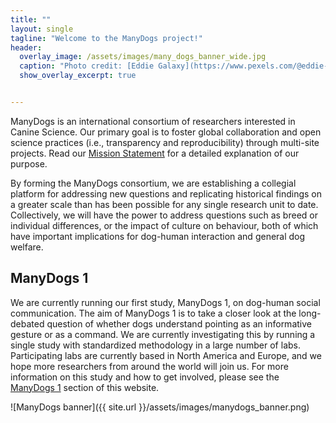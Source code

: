 ```yaml
---
title: ""
layout: single
tagline: "Welcome to the ManyDogs project!"
header:
  overlay_image: /assets/images/many_dogs_banner_wide.jpg
  caption: "Photo credit: [Eddie Galaxy](https://www.pexels.com/@eddie-galaxy-727497?utm_content=attributionCopyText&utm_medium=referral&utm_source=pexels)"
  show_overlay_excerpt: true


---
```



ManyDogs is an international consortium of researchers interested in Canine Science. Our primary goal is to foster global collaboration and open science practices (i.e., transparency and reproducibility) through multi-site projects. Read our [Mission Statement](https://docs.google.com/document/d/1iuYElQSssoOMVC3nu7BLrFZovoM0TIEqmGM1bUaYbpo/edit#bookmark=id.jesmtfmdggiu) for a detailed explanation of our purpose. 

By forming the ManyDogs consortium, we are establishing a collegial platform for addressing new questions and replicating historical findings on a greater scale than has been possible for any single research unit to date. Collectively, we will have the power to address questions such as breed or individual differences, or the impact of culture on behaviour, both of which have important implications for dog-human interaction and general dog welfare.

## ManyDogs 1

We are currently running our first study, ManyDogs 1, on dog-human social communication. The aim of ManyDogs 1 is to take a closer look at the long-debated question of whether dogs understand pointing as an informative gesture or as a command. We are currently investigating this by running a single study with standardized methodology in a large number of labs. Participating labs are currently based in North America and Europe, and we hope more researchers from around the world will join us. For more information on this study and how to get involved, please see the [ManyDogs 1](md1) section of this website. 

![ManyDogs banner]({{ site.url }}/assets/images/manydogs_banner.png)
